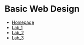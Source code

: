 <h1>Basic Web Design</h1>

<ul>
  <li><a href="https://mystellemoseley2022.github.io/web1320/">Homepage</a></li>
  <li><a href="Lab_1/index.html">Lab_1</a></li>
  <li><a href="Lab_2/index.html" target="_blank">Lab_2</a></li>
  <li><a href="Lab_3/index.html" target="_blank">Lab_3</a></li>
</ul>
